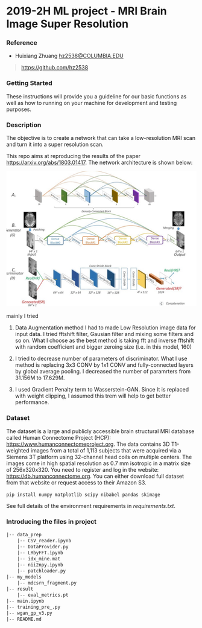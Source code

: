 # 2019-2H ML project - MRI Brain Image Super Resolution


### Reference 
* 	Huixiang Zhuang hz2538@COLUMBIA.EDU
>https://github.com/hz2538


### Getting Started
These instructions will provide you a guideline for our basic functions as well as how to running on your machine for development and testing purposes.

### Description 
The objective is to create a network that can take a low-resolution MRI scan and turn it into a super resolution scan.

This repo aims at reproducing the results of the paper https://arxiv.org/abs/1803.01417. The network architecture is shown below:

![Architecture](./model_architecture.jpg)

mainly I tried 

1. Data Augmentation method 
I had to made Low Resolution image data for input data. I tried fftshift filter, Gausian filter and mixing some filters and so on. What I choose as the best method is taking fft and inverse fftshift with random coefficient and bigger zeroing size (i.e. in this model, 160)

2. I tried to decrease number of parameters of discriminator. What I use method is replacing 3x3 CONV by 1x1 CONV and fully-connected layers by global average pooling. I decreased the number of paramrters from 31.156M to 17.629M. 

3. I used Gradient Penalty term to Wasserstein-GAN. Since It is replaced with weight clipping, I assumed this trem will help to get better performance.   


### Dataset
The dataset is a large and publicly accessible brain structural MRI database called Human Connectome Project (HCP): https://www.humanconnectomeproject.org. The data contains 3D
T1-weighted images from a total of 1,113 subjects that were acquired via a Siemens 3T platform using 32-channel head coils on multiple centers. The images come in high spatial resolution as 0.7 mm isotropic in a matrix size of 256x320x320. You need to register and log in the website: https://db.humanconnectome.org. You can either download full dataset from that website or request access to their Amazon S3.


`pip install numpy matplotlib scipy nibabel pandas skimage`

See full details of the environment requirements in *requirements.txt*.

### Introducing the files in project

    |-- data_prep
        |-- CSV_reader.ipynb
        |-- DataProvider.py
        |-- LRbyFFT.ipynb
        |-- idx_mine.mat
        |-- nii2npy.ipynb
        |-- patchloader.py
    |-- my_models 
        |-- mdcsrn_fragment.py    
    |-- result
        |-- eval_metrics.pt
    |-- main.ipynb
    |-- training_pre_.py
    |-- wgan_gp_v3.py    
    |-- README.md
